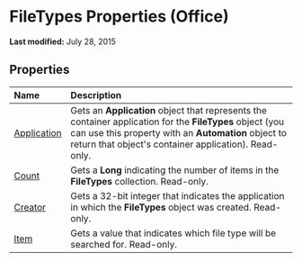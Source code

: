 
# FileTypes Properties (Office)

 **Last modified:** July 28, 2015


## Properties



|**Name**|**Description**|
|:-----|:-----|
| [Application](fcb569ba-c8ad-f9df-f943-b2d678f90cda.md)|Gets an  **Application** object that represents the container application for the **FileTypes** object (you can use this property with an **Automation** object to return that object's container application). Read-only.|
| [Count](e286f224-9186-6198-717e-30604829287c.md)|Gets a  **Long** indicating the number of items in the **FileTypes** collection. Read-only.|
| [Creator](c3e9d104-e60b-4b8b-eb1c-95553dcefd89.md)|Gets a 32-bit integer that indicates the application in which the  **FileTypes** object was created. Read-only.|
| [Item](89a9a9b1-1161-9dff-84db-064fc45aa022.md)|Gets a value that indicates which file type will be searched for. Read-only.|
